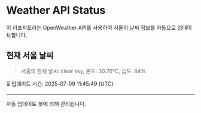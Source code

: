 
# Weather API Status

이 리포지토리는 OpenWeather API를 사용하여 서울의 날씨 정보를 자동으로 업데이트합니다.

## 현재 서울 날씨
> 서울의 현재 날씨: clear sky, 온도: 30.76°C, 습도: 84%

⏳ 업데이트 시간: 2025-07-09 11:45:49 (UTC)

---
자동 업데이트 봇에 의해 관리됩니다.
